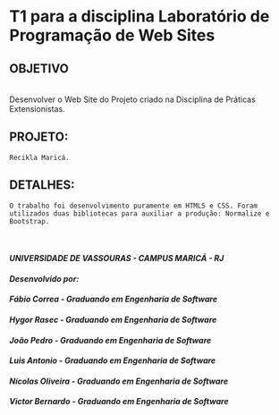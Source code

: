 # T1 para a disciplina Laboratório de Programação de Web Sites
## OBJETIVO
<br>
Desenvolver o Web Site do Projeto criado na Disciplina de Práticas Extensionistas.

## PROJETO:

    Recikla Maricá.

## DETALHES:

    O trabalho foi desenvolvimento puramente em HTML5 e CSS. Foram utilizados duas bibliotecas para auxiliar a produção: Normalize e Bootstrap.
<br>

#### *UNIVERSIDADE DE VASSOURAS - CAMPUS MARICÁ - RJ*

#### *Desenvolvido por:*
#### *Fábio Correa - Graduando em Engenharia de Software*
#### *Hygor Rasec - Graduando em Engenharia de Software*
#### *João Pedro - Graduando em Engenharia de Software*
#### *Luis Antonio - Graduando em Engenharia de Software*
#### *Nícolas Oliveira - Graduando em Engenharia de Software*
#### *Victor Bernardo - Graduando em Engenharia de Software*
